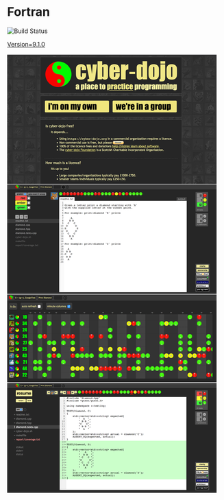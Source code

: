 # Fortran

![Build Status](https://travis-ci.org/cyber-dojo-languages/fortran.svg?branch=master)

[Version=9.1.0](https://github.com/cyber-dojo-languages/fortran/blob/master/check_version.sh)

![cyber-dojo.org home page](https://github.com/cyber-dojo/cyber-dojo/blob/master/shared/home_page_snapshot.png)
